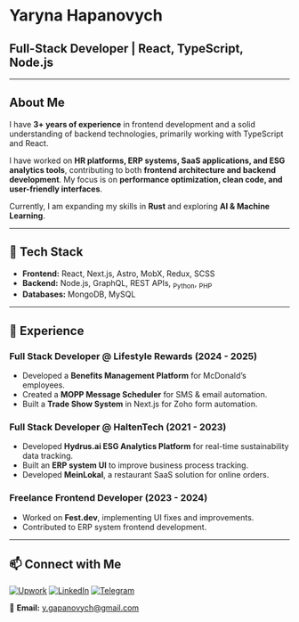 # Yaryna Hapanovych

## Full-Stack Developer | React, TypeScript, Node.js


---

## About Me

I have **3+ years of experience** in frontend development and a solid understanding of backend technologies, primarily working with TypeScript and React. 

I have worked on **HR platforms, ERP systems, SaaS applications, and ESG analytics tools**, contributing to both **frontend architecture and backend development**. My focus is on **performance optimization, clean code, and user-friendly interfaces**.  

Currently, I am expanding my skills in **Rust** and exploring **AI & Machine Learning**.

---

## 🔧 Tech Stack

- **Frontend:** React, Next.js, Astro, MobX, Redux, SCSS  
- **Backend:** Node.js, GraphQL, REST APIs, <sub>Python</sub>, <sub>PHP</sub>  
- **Databases:** MongoDB, MySQL  
 

---

## 💼 Experience

### **Full Stack Developer @ Lifestyle Rewards (2024 - 2025)**
- Developed a **Benefits Management Platform** for McDonald’s employees.
- Created a **MOPP Message Scheduler** for SMS & email automation.
- Built a **Trade Show System** in Next.js for Zoho form automation.

### **Full Stack Developer @ HaltenTech (2021 - 2023)**
- Developed **Hydrus.ai ESG Analytics Platform** for real-time sustainability data tracking.
- Built an **ERP system UI** to improve business process tracking.
- Developed **MeinLokal**, a restaurant SaaS solution for online orders.

### **Freelance Frontend Developer (2023 - 2024)**
- Worked on **Fest.dev**, implementing UI fixes and improvements.
- Contributed to ERP system frontend development.

---


## 📫 Connect with Me
[![Upwork](https://img.shields.io/badge/Upwork-Profile-green?logo=upwork)](https://www.upwork.com/freelancers/~01736e3d0646a011a7) 
[![LinkedIn](https://img.shields.io/badge/LinkedIn-Connect-blue?logo=linkedin)](https://www.linkedin.com/in/yaryna-hapanovych-84a943152) 
[![Telegram](https://img.shields.io/badge/Telegram-Chat-blue?logo=telegram)](https://t.me/Yaryna_Hapanovych)  

📧 **Email:** [y.gapanovych@gmail.com](mailto:y.gapanovych@gmail.com) 
